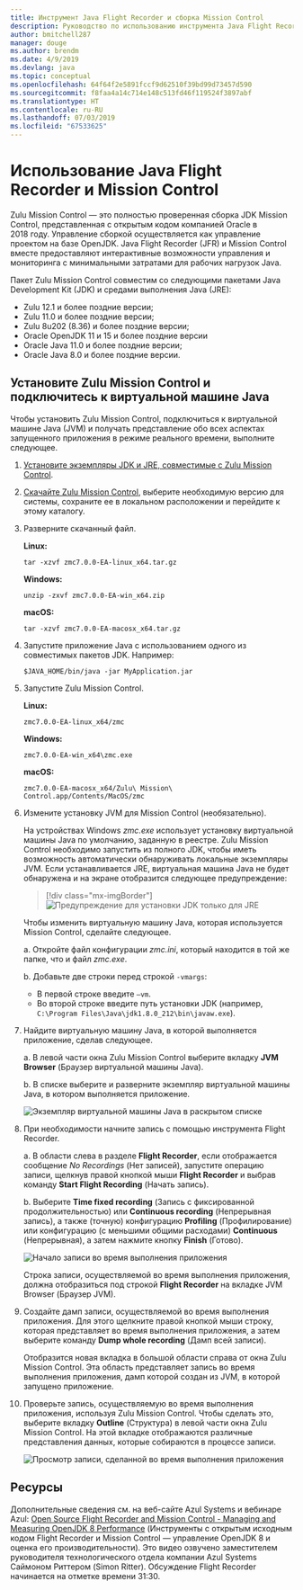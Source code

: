 ```yaml
---
title: Инструмент Java Flight Recorder и сборка Mission Control
description: Руководство по использованию инструмента Java Flight Recorder и сборки Mission Control для сбора и просмотра данных приложения.
author: bmitchell287
manager: douge
ms.author: brendm
ms.date: 4/9/2019
ms.devlang: java
ms.topic: conceptual
ms.openlocfilehash: 64f64f2e5891fccf9d62510f39bd99d73457d590
ms.sourcegitcommit: f8faa4a14c714e148c513fd46f119524f3897abf
ms.translationtype: HT
ms.contentlocale: ru-RU
ms.lasthandoff: 07/03/2019
ms.locfileid: "67533625"
---
```

# <a name="use-java-flight-recorder-and-mission-control"></a>Использование Java Flight Recorder и Mission Control

Zulu Mission Control — это полностью проверенная сборка JDK Mission Control, представленная с открытым кодом компанией Oracle в 2018 году. Управление сборкой осуществляется как управление проектом на базе OpenJDK. Java Flight Recorder (JFR) и Mission Control вместе предоставляют интерактивные возможности управления и мониторинга с минимальными затратами для рабочих нагрузок Java.

Пакет Zulu Mission Control совместим со следующими пакетами Java Development Kit (JDK) и средами выполнения Java (JRE):

* Zulu 12.1 и более поздние версии;
* Zulu 11.0 и более поздние версии;
* Zulu 8u202 (8.36) и более поздние версии;
* Oracle OpenJDK 11 и 15 и более поздние версии
* Oracle Java 11.0 и более поздние версии;
* Oracle Java 8.0 и более поздние версии.

## <a name="install-zulu-mission-control-and-connect-to-a-jvm"></a>Установите Zulu Mission Control и подключитесь к виртуальной машине Java

Чтобы установить Zulu Mission Control, подключиться к виртуальной машине Java (JVM) и получать представление обо всех аспектах запущенного приложения в режиме реального времени, выполните следующее.

1.  [Установите экземпляры JDK и JRE, совместимые с Zulu Mission Control](java-jdk-install.md).

1.  [Скачайте Zulu Mission Control](https://www.azul.com/products/zulu-mission-control/), выберите необходимую версию для системы, сохраните ее в локальном расположении и перейдите к этому каталогу.

1.  Разверните скачанный файл.

    **Linux:**

    ```cli
    tar -xzvf zmc7.0.0-EA-linux_x64.tar.gz
    ```

    **Windows:**

    ```cli
    unzip -zxvf zmc7.0.0-EA-win_x64.zip 
    ```

    **macOS:**

    ```cli
    tar -xzvf zmc7.0.0-EA-macosx_x64.tar.gz
    ```

1.  Запустите приложение Java с использованием одного из совместимых пакетов JDK. Например:

    ```cli
    $JAVA_HOME/bin/java -jar MyApplication.jar
    ```

1.  Запустите Zulu Mission Control.

    **Linux:**

    ```cli
    zmc7.0.0-EA-linux_x64/zmc
    ```

    **Windows:**

    ```cli
    zmc7.0.0-EA-win_x64\zmc.exe 
    ```

    **macOS:**

    ```cli
    zmc7.0.0-EA-macosx_x64/Zulu\ Mission\ Control.app/Contents/MacOS/zmc
    ```

1.  Измените установку JVM для Mission Control (необязательно).

    На устройствах Windows *zmc.exe* использует установку виртуальной машины Java по умолчанию, заданную в реестре. Zulu Mission Control необходимо запустить из полного JDK, чтобы иметь возможность автоматически обнаруживать локальные экземпляры JVM. Если устанавливается JRE, виртуальная машина Java не будет обнаружена и на экране отобразится следующее предупреждение:

    > [!div class="mx-imgBorder"]
    ![Предупреждение для установки JDK только для JRE](../media/jdk/azul-jfr-1.png)

    Чтобы изменить виртуальную машину Java, которая используется Mission Control, сделайте следующее. 

    a. Откройте файл конфигурации *zmc.ini*, который находится в той же папке, что и файл *zmc.exe*.

    b. Добавьте две строки перед строкой `-vmargs`:  

       * В первой строке введите `–vm`.  
       * Во второй строке введите путь установки JDK (например, `C:\Program Files\Java\jdk1.8.0_212\bin\javaw.exe`).

1.  Найдите виртуальную машину Java, в которой выполняется приложение, сделав следующее.

    a. В левой части окна Zulu Mission Control выберите вкладку **JVM Browser** (Браузер виртуальной машины Java).

    b. В списке выберите и разверните экземпляр виртуальной машины Java, в котором выполняется приложение.

    ![Экземпляр виртуальной машины Java в раскрытом списке](../media/jdk/azul-jfr-2.png)


1.  При необходимости начните запись с помощью инструмента Flight Recorder.

    a. В области слева в разделе **Flight Recorder**, если отображается сообщение *No Recordings* (Нет записей), запустите операцию записи, щелкнув правой кнопкой мыши **Flight Recorder** и выбрав команду **Start Flight Recording** (Начать запись).

    b. Выберите **Time fixed recording** (Запись с фиксированной продолжительностью) или **Continuous recording** (Непрерывная запись), а также (точную) конфигурацию **Profiling** (Профилирование) или конфигурацию (с меньшими общими расходами) **Continuous** (Непрерывная), а затем нажмите кнопку **Finish** (Готово).

    ![Начало записи во время выполнения приложения](../media/jdk/azul-jfr-3.png)

    Строка записи, осуществляемой во время выполнения приложения, должна отобразиться под строкой **Flight Recorder** на вкладке JVM Browser (Браузер JVM).

1. Создайте дамп записи, осуществляемой во время выполнения приложения. Для этого щелкните правой кнопкой мыши строку, которая представляет во время выполнения приложения, а затем выберите команду **Dump whole recording** (Дамп всей записи).

    Отобразится новая вкладка в большой области справа от окна Zulu Mission Control. Эта область представляет запись во время выполнения приложения, дамп которой создан из JVM, в которой запущено приложение.

1. Проверьте запись, осуществляемую во время выполнения приложения, используя Zulu Mission Control. Чтобы сделать это, выберите вкладку **Outline** (Структура) в левой части окна Zulu Mission Control. На этой вкладке отображаются различные представления данных, которые собираются в процессе записи.
 
    ![Просмотр записи, сделанной во время выполнения приложения](../media/jdk/azul-jfr-4.png)

## <a name="resources"></a>Ресурсы

Дополнительные сведения см. на веб-сайте Azul Systems и вебинаре Azul: [ Open Source Flight Recorder and Mission Control - Managing and Measuring OpenJDK 8 Performance](https://www.azul.com/presentation/azul-webinar-open-source-flight-recorder-and-mission-control-managing-and-measuring-openjdk-8-performance/) (Инструменты с открытым исходным кодом Flight Recorder и Mission Control — управление OpenJDK 8 и оценка его производительности). Это видео озвучено заместителем руководителя технологического отдела компании Azul Systems Саймоном Риттером (Simon Ritter). Обсуждение Flight Recorder начинается на отметке времени 31:30.


